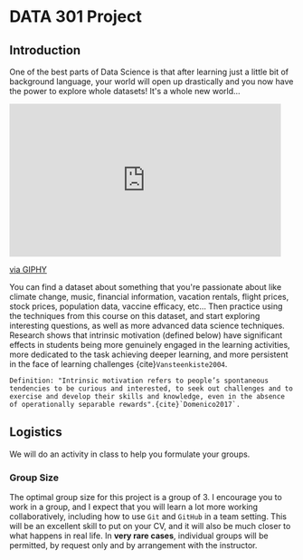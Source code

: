 # DATA 301 Project

## Introduction

One of the best parts of Data Science is that after learning just a little bit of background language, your world will open up drastically and you now have the power to explore whole datasets!
It's a whole new world...

<iframe src="https://giphy.com/embed/11thnyggFkrmmc" width="480" height="270" frameBorder="0" class="giphy-embed" allowFullScreen></iframe><p><a href="https://giphy.com/gifs/moments-part-11thnyggFkrmmc">via GIPHY</a></p>

You can find a dataset about something that you're passionate about like climate change, music, financial information, vacation rentals, flight prices, stock prices, population data, vaccine efficacy, etc...
Then practice using the techniques from this course on this dataset, and start exploring interesting questions, as well as more advanced data science techniques.
Research shows that intrinsic motivation (defined below) have significant effects in students being more genuinely engaged in the learning activities, more dedicated to the task achieving deeper learning, and more persistent in the face of learning challenges {cite}`Vansteenkiste2004`.

```{tip}
Definition: "Intrinsic motivation refers to people’s spontaneous tendencies to be curious and interested, to seek out challenges and to exercise and develop their skills and knowledge, even in the absence of operationally separable rewards".{cite}`Domenico2017`.
```

## Logistics

We will do an activity in class to help you formulate your groups.

### Group Size

The optimal group size for this project is a group of 3.
I encourage you to work in a group, and I expect that you will learn a lot more working collaboratively, including how to use `Git` and `GitHub` in a team setting.
This will be an excellent skill to put on your CV, and it will also be much closer to what happens in real life.
In **very rare cases**, individual groups will be permitted, by request only and by arrangement with the instructor.